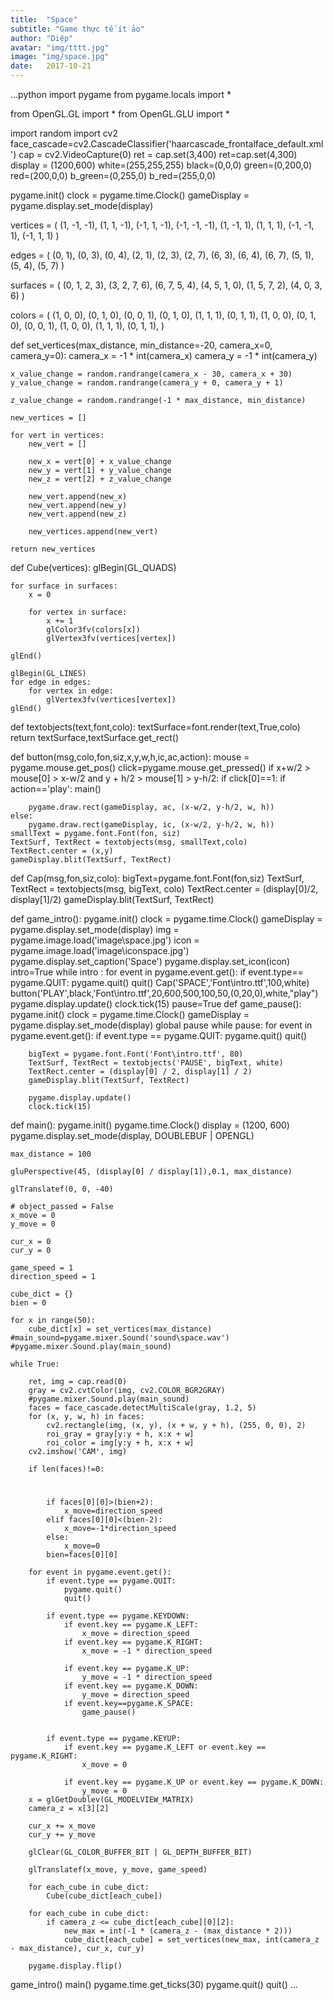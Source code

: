 ```yaml
---
title:  "Space"
subtitle: "Game thực tế ít ảo"
author: "Diệp"
avatar: "img/tttt.jpg"
image: "img/space.jpg"
date:   2017-10-21
---
```

...python
import pygame
from pygame.locals import *

from OpenGL.GL import *
from OpenGL.GLU import *

import random
import cv2
face_cascade=cv2.CascadeClassifier('haarcascade_frontalface_default.xml')
cap = cv2.VideoCapture(0)
ret = cap.set(3,400)
ret=cap.set(4,300)
display = (1200,600)
white=(255,255,255)
black=(0,0,0)
green=(0,200,0)
red=(200,0,0)
b_green=(0,255,0)
b_red=(255,0,0)

pygame.init()
clock = pygame.time.Clock()
gameDisplay = pygame.display.set_mode(display)

vertices = (
    (1, -1, -1),
    (1, 1, -1),
    (-1, 1, -1),
    (-1, -1, -1),
    (1, -1, 1),
    (1, 1, 1),
    (-1, -1, 1),
    (-1, 1, 1)
)

edges = (
    (0, 1),
    (0, 3),
    (0, 4),
    (2, 1),
    (2, 3),
    (2, 7),
    (6, 3),
    (6, 4),
    (6, 7),
    (5, 1),
    (5, 4),
    (5, 7)
)

surfaces = (
    (0, 1, 2, 3),
    (3, 2, 7, 6),
    (6, 7, 5, 4),
    (4, 5, 1, 0),
    (1, 5, 7, 2),
    (4, 0, 3, 6)
)

colors = (
    (1, 0, 0),
    (0, 1, 0),
    (0, 0, 1),
    (0, 1, 0),
    (1, 1, 1),
    (0, 1, 1),
    (1, 0, 0),
    (0, 1, 0),
    (0, 0, 1),
    (1, 0, 0),
    (1, 1, 1),
    (0, 1, 1),
)

def set_vertices(max_distance, min_distance=-20, camera_x=0, camera_y=0):
    camera_x = -1 * int(camera_x)
    camera_y = -1 * int(camera_y)

    x_value_change = random.randrange(camera_x - 30, camera_x + 30)
    y_value_change = random.randrange(camera_y + 0, camera_y + 1)

    z_value_change = random.randrange(-1 * max_distance, min_distance)

    new_vertices = []

    for vert in vertices:
        new_vert = []

        new_x = vert[0] + x_value_change
        new_y = vert[1] + y_value_change
        new_z = vert[2] + z_value_change

        new_vert.append(new_x)
        new_vert.append(new_y)
        new_vert.append(new_z)

        new_vertices.append(new_vert)

    return new_vertices


def Cube(vertices):
    glBegin(GL_QUADS)

    for surface in surfaces:
        x = 0

        for vertex in surface:
            x += 1
            glColor3fv(colors[x])
            glVertex3fv(vertices[vertex])

    glEnd()

    glBegin(GL_LINES)
    for edge in edges:
        for vertex in edge:
            glVertex3fv(vertices[vertex])
    glEnd()

def textobjects(text,font,colo):
    textSurface=font.render(text,True,colo)
    return textSurface,textSurface.get_rect()

def button(msg,colo,fon,siz,x,y,w,h,ic,ac,action):
    mouse = pygame.mouse.get_pos()
    click=pygame.mouse.get_pressed()
    if x+w/2 > mouse[0] > x-w/2 and y + h/2 > mouse[1] > y-h/2:
        if click[0]==1:
            if action=='play':
                main()

        pygame.draw.rect(gameDisplay, ac, (x-w/2, y-h/2, w, h))
    else:
        pygame.draw.rect(gameDisplay, ic, (x-w/2, y-h/2, w, h))
    smallText = pygame.font.Font(fon, siz)
    TextSurf, TextRect = textobjects(msg, smallText,colo)
    TextRect.center = (x,y)
    gameDisplay.blit(TextSurf, TextRect)

def Cap(msg,fon,siz,colo):
    bigText=pygame.font.Font(fon,siz)
    TextSurf, TextRect = textobjects(msg, bigText, colo)
    TextRect.center = (display[0]/2, display[1]/2)
    gameDisplay.blit(TextSurf, TextRect)



def game_intro():
    pygame.init()
    clock = pygame.time.Clock()
    gameDisplay = pygame.display.set_mode(display)
    img = pygame.image.load('image\space.jpg')
    icon = pygame.image.load('image\iconspace.jpg')
    pygame.display.set_caption('Space')
    pygame.display.set_icon(icon)
    intro=True
    while intro :
        for event in pygame.event.get():
            if event.type== pygame.QUIT:
                pygame.quit()
                quit()
        Cap('SPACE','Font\intro.ttf',100,white)
        button('PLAY',black,'Font\intro.ttf',20,600,500,100,50,(0,20,0),white,"play")
        pygame.display.update()
        clock.tick(15)
pause=True
def game_pause():
    pygame.init()
    clock = pygame.time.Clock()
    gameDisplay = pygame.display.set_mode(display)
    global pause
    while pause:
        for event in pygame.event.get():
            if event.type == pygame.QUIT:
                pygame.quit()
                quit()

        bigText = pygame.font.Font('Font\intro.ttf', 80)
        TextSurf, TextRect = textobjects('PAUSE', bigText, white)
        TextRect.center = (display[0] / 2, display[1] / 2)
        gameDisplay.blit(TextSurf, TextRect)

        pygame.display.update()
        clock.tick(15)

def main():
    pygame.init()
    pygame.time.Clock()
    display = (1200, 600)
    pygame.display.set_mode(display, DOUBLEBUF | OPENGL)

    max_distance = 100

    gluPerspective(45, (display[0] / display[1]),0.1, max_distance)

    glTranslatef(0, 0, -40)

    # object_passed = False
    x_move = 0
    y_move = 0

    cur_x = 0
    cur_y = 0

    game_speed = 1
    direction_speed = 1

    cube_dict = {}
    bien = 0

    for x in range(50):
        cube_dict[x] = set_vertices(max_distance)
    #main_sound=pygame.mixer.Sound('sound\space.wav')
    #pygame.mixer.Sound.play(main_sound)

    while True:

        ret, img = cap.read(0)
        gray = cv2.cvtColor(img, cv2.COLOR_BGR2GRAY)
        #pygame.mixer.Sound.play(main_sound)
        faces = face_cascade.detectMultiScale(gray, 1.2, 5)
        for (x, y, w, h) in faces:
            cv2.rectangle(img, (x, y), (x + w, y + h), (255, 0, 0), 2)
            roi_gray = gray[y:y + h, x:x + w]
            roi_color = img[y:y + h, x:x + w]
        cv2.imshow('CAM', img)

        if len(faces)!=0:
#
            if faces[0][0]>(bien+2):
                x_move=direction_speed
            elif faces[0][0]<(bien-2):
                x_move=-1*direction_speed
            else:
                x_move=0
            bien=faces[0][0]

        for event in pygame.event.get():
            if event.type == pygame.QUIT:
                pygame.quit()
                quit()

            if event.type == pygame.KEYDOWN:
                if event.key == pygame.K_LEFT:
                    x_move = direction_speed
                if event.key == pygame.K_RIGHT:
                    x_move = -1 * direction_speed

                if event.key == pygame.K_UP:
                    y_move = -1 * direction_speed
                if event.key == pygame.K_DOWN:
                    y_move = direction_speed
                if event.key==pygame.K_SPACE:
                    game_pause()


            if event.type == pygame.KEYUP:
                if event.key == pygame.K_LEFT or event.key == pygame.K_RIGHT:
                    x_move = 0

                if event.key == pygame.K_UP or event.key == pygame.K_DOWN:
                    y_move = 0
        x = glGetDoublev(GL_MODELVIEW_MATRIX)
        camera_z = x[3][2]

        cur_x += x_move
        cur_y += y_move

        glClear(GL_COLOR_BUFFER_BIT | GL_DEPTH_BUFFER_BIT)

        glTranslatef(x_move, y_move, game_speed)

        for each_cube in cube_dict:
            Cube(cube_dict[each_cube])

        for each_cube in cube_dict:
            if camera_z <= cube_dict[each_cube][0][2]:
                new_max = int(-1 * (camera_z - (max_distance * 2)))
                cube_dict[each_cube] = set_vertices(new_max, int(camera_z - max_distance), cur_x, cur_y)

        pygame.display.flip()

game_intro()
main()
pygame.time.get_ticks(30)
pygame.quit()
quit()
...
